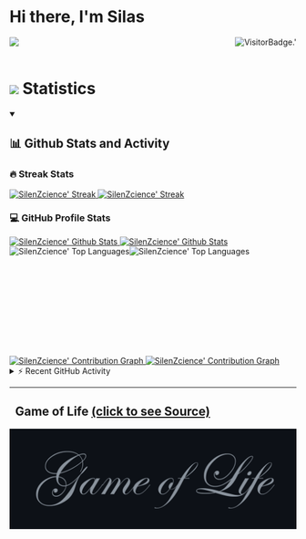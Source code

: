 # Hi there, I'm Silas

<p>
	<!-- Profile Views -->
	<img align="right" alt="VisitorBadge.'" src="https://hits.seeyoufarm.com/api/count/incr/badge.svg?url=https%3A%2F%2Fgithub.com%2FSilenZcience&count_bg=%2336BCF7&title_bg=%23555555&icon=&icon_color=%23E7E7E7&title=PROFILE+VIEWS&edge_flat=false" />
	<!-- Messages -->
	<img align="left" src="https://readme-typing-svg.herokuapp.com?lines=Hi,+I'm+Silas.;Student+at+Heinrich-Heine-University.;&center=true&width=500&height=50" /> 
</p>

<br />
<br />

<!-- Statistics Header -->
# <img src="https://media4.giphy.com/media/MIGbtLZoVjbl0bYbAd/giphy.gif?cid=ecf05e472t2h0i8d7dcjaoau9iqtchhr899hxmpxzzgc7lyw&rid=giphy.gif" width="30" /> Statistics

<details open>
<summary><h2>📊 Github Stats and Activity</h2></summary>

<h3>🔥 Streak Stats</h3>

<!-- Github Streak -->
<a href="https://github.com/SilenZcience#gh-dark-mode-only">
	<img width="49.2%" alt="SilenZcience' Streak" src="https://streak-stats.demolab.com/?user=SilenZcience&theme=radical&hide_border=true#gh-dark-mode-only" />
</a>
<a href="https://github.com/SilenZcience#gh-light-mode-only">
	<img width="49.2%" alt="SilenZcience' Streak" src="https://streak-stats.demolab.com/?user=SilenZcience&theme=vue&hide_border=true#gh-light-mode-only" />
</a>
	
<h3>💻 GitHub Profile Stats</h3>

<!-- Github Readme Stats -->
<!-- Top Languages Stats -->
<a href="https://github.com/SilenZcience#gh-dark-mode-only">
	<img alt="SilenZcience' Github Stats" src="https://github-readme-stats-sigma-red.vercel.app/api?username=SilenZcience&show_icons=true&theme=radical&hide_border=true#gh-dark-mode-only" height="192px" />
</a>
<a href="https://github.com/SilenZcience#gh-light-mode-only">
	<img alt="SilenZcience' Github Stats" src="https://github-readme-stats-sigma-red.vercel.app/api?username=SilenZcience&show_icons=true&theme=vue&hide_border=true#gh-light-mode-only" height="192px" />
</a>
<a href="https://github.com/SilenZcience#gh-dark-mode-only">
	<img align="left" alt="SilenZcience' Top Languages" src="https://github-readme-stats-sigma-red.vercel.app/api/top-langs/?username=SilenZcience&theme=radical&hide_border=true&include_all_commits=true&count_private=true&layout=compact#gh-dark-mode-only" height="192px" />
</a>
<a href="https://github.com/SilenZcience#gh-light-mode-only">
	<img align="left" alt="SilenZcience' Top Languages" src="https://github-readme-stats-sigma-red.vercel.app/api/top-langs/?username=SilenZcience&theme=vue&hide_border=true&include_all_commits=true&count_private=true&layout=compact#gh-light-mode-only" height="192px" />
</a>
<br/>

<!-- Contribution Graph -->
<a href="https://github.com/SilenZcience#gh-dark-mode-only">
	<img alt="SilenZcience' Contribution Graph" src="https://github-readme-activity-graph.cyclic.app/graph?username=SilenZcience&custom_title=Silas+Kraume's%20Contribution%20Graph&theme=merko&bg_color=141321&hide_border=true&line=d83a7d&point=f7d747#gh-dark-mode-only">
</a>
<a href="https://github.com/SilenZcience#gh-light-mode-only">
	<img alt="SilenZcience' Contribution Graph" src="https://github-readme-activity-graph.cyclic.app/graph?username=SilenZcience&custom_title=Silas+Kraume's%20Contribution%20Graph&theme=vue&bg_color=fffefe&hide_border=true&point=28394a#gh-light-mode-only">
</a>

<details>
	<summary>⚡ Recent GitHub Activity</summary>
  
<!--START_SECTION:activity-->
1. ❌ Closed PR [#2](https://github.com/XT60/Dynamic-lights-2D/pull/2) in [XT60/Dynamic-lights-2D](https://github.com/XT60/Dynamic-lights-2D)
2. 💪 Opened PR [#2](https://github.com/XT60/Dynamic-lights-2D/pull/2) in [XT60/Dynamic-lights-2D](https://github.com/XT60/Dynamic-lights-2D)
3. ❌ Reopened PR [#1](https://github.com/SilenZcience/GameOfLifeAction/pull/1) in [SilenZcience/GameOfLifeAction](https://github.com/SilenZcience/GameOfLifeAction)
4. ❌ Closed PR [#1](https://github.com/SilenZcience/GameOfLifeAction/pull/1) in [SilenZcience/GameOfLifeAction](https://github.com/SilenZcience/GameOfLifeAction)
5. 🗣 Commented on [#1](https://github.com/SilenZcience/GameOfLifeAction/issues/1) in [SilenZcience/GameOfLifeAction](https://github.com/SilenZcience/GameOfLifeAction)
<!--END_SECTION:activity-->

</details>
</details>

- - - -
##   Game of Life <a href="https://github.com/SilenZcience/GameOfLifeAction/blob/main/GameOfLife/GameOfLife.py">(click to see Source)</a>
<!-- <a href="https://github.com/SilenZcience/GameOfLifeAction/blob/main/GameOfLife/GameOfLife.py#gh-dark-mode-only">
	<img width="98.6%" alt="Game of Life" src="./GameOfLife/GameOfLifeDark.png#gh-dark-mode-only">
	<img width="98.6%" alt="Game of Life" src="./GameOfLife/IterationDark.svg#gh-dark-mode-only">
</a>
<a href="https://github.com/SilenZcience/GameOfLifeAction/blob/main/GameOfLife/GameOfLife.py#gh-light-mode-only">
	<img width="98.6%" alt="Game of Life" src="./GameOfLife/GameOfLifeBright.png#gh-light-mode-only">
	<img width="98.6%" alt="Game of Life" src="./GameOfLife/IterationBright.svg#gh-light-mode-only">
</a> -->
<!-- GameOfLife -->
<a href="https://github.com/SilenZcience/GameOfLifeAction/blob/main/GameOfLife/GameOfLife.py">
	<img alt="Game of Life" src="./GameOfLife/GameOfLife.gif">
</a> 
